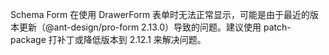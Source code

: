 Schema Form 在使用 DrawerForm 表单时无法正常显示，可能是由于最近的版本更新（@ant-design/pro-form 2.13.0）导致的问题。建议使用 patch-package 打补丁或降低版本到 2.12.1 来解决问题。
